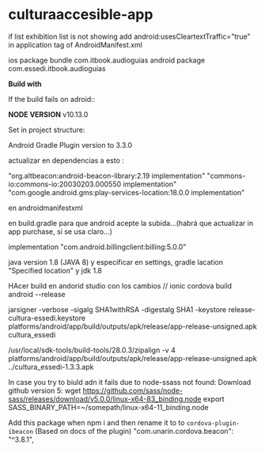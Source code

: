# culturaaccesible-app


if list exhibition list is not showing add  android:usesCleartextTraffic="true" in application tag of AndroidManifest.xml

 ios package bundle  com.itbook.audioguias
android package com.essedi.itbook.audioguias

<strong>Build with</strong>

<p>

If the build fails on adroid:: 

**NODE VERSION** v10.13.0

Set in project structure: 

Android Gradle Plugin version to 3.3.0

actualizar en dependencias a esto :

"org.altbeacon:android-beacon-library:2.19	implementation"
"commons-io:commons-io:20030203.000550	implementation"
"com.google.android.gms:play-services-location:18.0.0	implementation"
 
 en androidmanifestxml
<uses-permission android:name="android.permission.BLUETOOTH_ADMIN" />
<uses-permission android:name="android.permission.BLUETOOTH_ADVERTISE" />
<uses-permission android:name="android.permission.BLUETOOTH_CONNECT" />
<uses-permission android:name="android.permission.BLUETOOTH_SCAN" />

en build.gradle para que android acepte la subida...(habrá que actualizar in app purchase, si se usa claro...)

  implementation "com.android.billingclient:billing:5.0.0" 



 java version 1.8 (JAVA 8) y especificar en settings, gradle lacation "Specified location" y jdk 1.8


HAcer build en andorid studio con los cambios // ionic cordova build android --release 

jarsigner -verbose -sigalg SHA1withRSA -digestalg SHA1 -keystore release-cultura-essedi.keystore platforms/android/app/build/outputs/apk/release/app-release-unsigned.apk cultura_essedi

/usr/local/sdk-tools/build-tools/28.0.3/zipalign -v 4 platforms/android/app/build/outputs/apk/release/app-release-unsigned.apk ../cultura_essedi-1.3.3.apk
</p>

In case you try to biuld adn it fails due to node-ssass not found:
Download github version 5: 
wget https://github.com/sass/node-sass/releases/download/v5.0.0/linux-x64-83_binding.node
export SASS_BINARY_PATH=~/somepath/linux-x64-11_binding.node


Add this package when npm i and then rename it to to `cordova-plugin-ibeacon` (Based on docs of the plugin) 
    "com.unarin.cordova.beacon": "^3.8.1",

